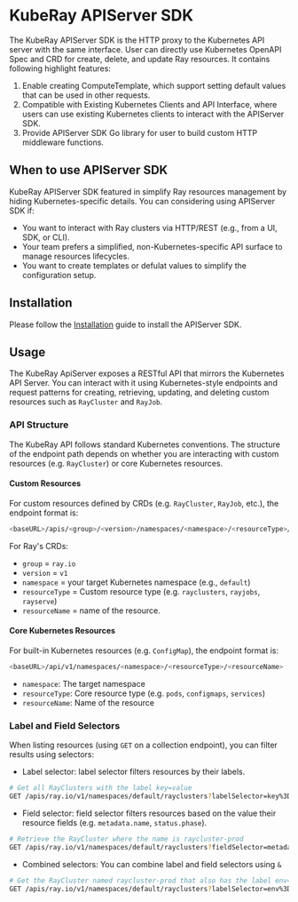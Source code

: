 # KubeRay APIServer SDK

The KubeRay APIServer SDK is the HTTP proxy to the Kubernetes API server with the same
interface. User can directly use Kubernetes OpenAPI Spec and CRD for create, delete, and
update Ray resources. It contains following highlight features:

1. Enable creating ComputeTemplate, which support setting default values that can be used
   in other requests.
2. Compatible with Existing Kubernetes Clients and API Interface, where users can use
   existing Kubernetes clients to interact with the APIServer SDK.
3. Provide APIServer SDK Go library for user to build custom HTTP middleware functions.

## When to use APIServer SDK

KubeRay APIServer SDK featured in simplify Ray resources management by hiding
Kubernetes-specific details. You can considering using APIServer SDK if:

- You want to interact with Ray clusters via HTTP/REST (e.g., from a UI, SDK, or CLI).
- Your team prefers a simplified, non-Kubernetes-specific API surface to manage resources
lifecycles.
- You want to create templates or defulat values to simplify the configuration setup.

## Installation

Please follow the [Installation](./Installation.md) guide to install the APIServer SDK.

## Usage

The KubeRay ApiServer exposes a RESTful API that mirrors the Kubernetes API Server. You
can interact with it using Kubernetes-style endpoints and request patterns for creating,
retrieving, updating, and deleting custom resources such as `RayCluster` and `RayJob`.

### API Structure

The KubeRay API follows standard Kubernetes conventions. The structure of the endpoint
path depends on whether you are interacting with custom resources (e.g. `RayCluster`) or
core Kubernetes resources.

#### Custom Resources

For custom resources defined by CRDs (e.g. `RayCluster`, `RayJob`, etc.), the endpoint format is:

```sh
<baseURL>/apis/<group>/<version>/namespaces/<namespace>/<resourceType>/<resourceName>
```

For Ray's CRDs:

- `group` = `ray.io`
- `version` = `v1`
- `namespace` = your target Kubernetes namespace (e.g., `default`)
- `resourceType` = Custom resource type (e.g. `rayclusters`, `rayjobs`, `rayserve`)
- `resourceName` = name of the resource.

#### Core Kubernetes Resources

For built-in Kubernetes resources (e.g. `ConfigMap`), the endpoint format is:

```sh
<baseURL>/api/v1/namespaces/<namespace>/<resourceType>/<resourceName>
```

- `namespace`: The target namespace
- `resourceType`: Core resource type (e.g. `pods`, `configmaps`, `services`)
- `resourceName`: Name of the resource

### Label and Field Selectors

When listing resources (using `GET` on a collection endpoint), you can filter results using selectors:

- Label selector: label selector filters resources by their labels.

```sh
# Get all RayClusters with the label key=value
GET /apis/ray.io/v1/namespaces/default/rayclusters?labelSelector=key%3Dvalue
```

- Field selector: field selector filters resources based on the value their resource
fields (e.g. `metadata.name`, `status.phase`).

```sh
# Retrieve the RayCluster where the name is raycluster-prod
GET /apis/ray.io/v1/namespaces/default/rayclusters?fieldSelector=metadata.name%3Draycluster-prod
```

- Combined selectors: You can combine label and field selectors using `&`

```sh
# Get the RayCluster named raycluster-prod that also has the label env=prod.
GET /apis/ray.io/v1/namespaces/default/rayclusters?labelSelector=env%3Dprod&fieldSelector=metadata.name%3Draycluster-prod
```
